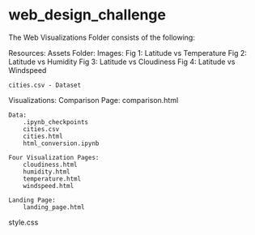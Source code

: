 # web_design_challenge

The Web Visualizations Folder consists of the following:

Resources:
    Assets Folder:
        Images:
        Fig 1: Latitude vs Temperature
        Fig 2: Latitude vs Humidity
        Fig 3: Latitude vs Cloudiness
        Fig 4: Latitude vs Windspeed

    cities.csv - Dataset

Visualizations:
    Comparison Page:
        comparison.html

    Data:
        .ipynb_checkpoints
        cities.csv
        cities.html
        html_conversion.ipynb

    Four Visualization Pages:
        cloudiness.html
        humidity.html
        temperature.html
        windspeed.html
        
    Landing Page:
        landing_page.html

style.css


